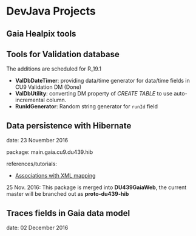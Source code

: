 # DevJava Projects

## Gaia Healpix tools

## Tools for Validation database

The additions are scheduled for R_19.1

 * **ValDbDateTimer**: providing data/time generator for data/time fields in CU9 Validation DM (Done)
 * **ValDbUtility**: converting DM property of *CREATE TABLE* to use auto-incremental column.
 * **RunIdGenerator**: Random string generator for `runId` field

## Data persistence with Hibernate

date: 23 November 2016

package: main.gaia.cu9.du439.hib

references/tutorials:
- [Associations with XML mapping](http://viralpatel.net/blogs/hibernate-one-to-many-xml-mapping-tutorial/, "Associations with Xml mapping")

25 Nov. 2016: This package is merged into **DU439GaiaWeb**, the current master will be branched out as **proto-du439-hib**

## Traces fields in Gaia data model

date: 02 December 2016